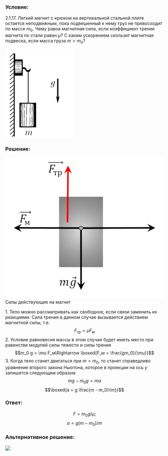 ###  Условие: 

$2.1.17.$ Легкий магнит с крюком на вертикальной стальной плите остается неподвижным, пока подвешенный к нему груз не превосходит по массе $m_0$. Чему равна магнитная сила, если коэффициент трения магнита по стали равен $\mu$? С каким ускорением скользит магнитная подвеска, если масса груза $m > m_0$? 

![ К задаче 2.1.17 |217x280, 21%](../../img/2.1.17/statement.png)

###  Решение: 

![ Силы действующие на магнит |530x470, 42%](../../img/2.1.17/sol.png)  Силы действующие на магнит 

1\. Тело можно рассматривать как свободное, если связи заменить их реакциями. Сила трения в данном случае вызывается действием магнитной силы, т.е. $$F_{тр} = \mu F_м$$ 2\. Условие равновесия массы в этом случае будет иметь место при равенстве модулей силы тяжести и силы трения $$m_0 g = \mu F_м\Rightarrow \boxed{F_м = \frac{gm_0}{\mu}}$$ 3\. Когда тело станет двигаться при $m > m_0$, то станет справедливо уравнение второго закона Ньютона, которое в проекции на ось $у$ запишется следующим образом $$mg - m_0 g = ma$$ $$\boxed{a = g \frac{m - m_0}{m}}$$ 

###  Ответ: 

$$F = m_0g/\mu ;$$ $$a = g(m − m_0)/m$$ 

###  Альтернативное решение: 

![](https://www.youtube.com/embed/9p_hMsd0BGw?t=141) 
